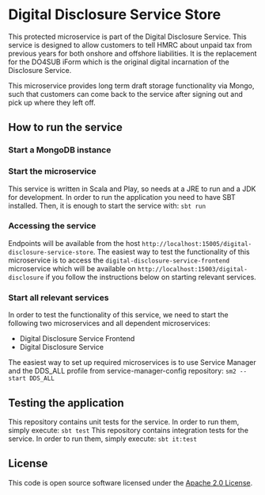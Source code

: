 
# Digital Disclosure Service Store

This protected microservice is part of the Digital Disclosure Service. This service is designed to allow customers to tell HMRC about unpaid tax from previous years for both onshore and offshore liabilities. It is the replacement for the DO4SUB iForm which is the original digital incarnation of the Disclosure Service.

This microservice provides long term draft storage functionality via Mongo, such that customers can come back to the service after signing out and pick up where they left off.

## How to run the service

### Start a MongoDB instance

### Start the microservice
This service is written in Scala and Play, so needs at a JRE to run and a JDK for development. In order to run the application you need to have SBT installed. Then, it is enough to start the service with:
`sbt run`

### Accessing the service
Endpoints will be available from the host `http://localhost:15005/digital-disclosure-service-store`. The easiest way to test the functionality of this microservice is to access the `digital-disclosure-service-frontend` microservice which will be available on `http://localhost:15003/digital-disclosure` if you follow the instructions below on starting relevant services.

### Start all relevant services
In order to test the functionality of this service, we need to start the following two microservices and all dependent microservices:
- Digital Disclosure Service Frontend
- Digital Disclosure Service

The easiest way to set up required microservices is to use Service Manager and the DDS_ALL profile from service-manager-config repository:
`sm2 --start DDS_ALL`

## Testing the application
This repository contains unit tests for the service. In order to run them, simply execute:
`sbt test`
This repository contains integration tests for the service. In order to run them, simply execute:
`sbt it:test`

## License

This code is open source software licensed under the [Apache 2.0 License]("http://www.apache.org/licenses/LICENSE-2.0.html").
